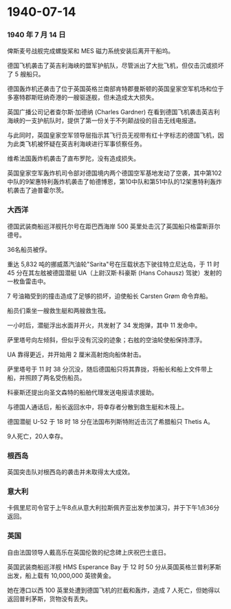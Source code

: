 # 1940-07-14

### 1940 年 7 月 14 日

俾斯麦号战舰完成螺旋桨和 MES 磁力系统安装后离开干船坞。

德国飞机袭击了英吉利海峡的盟军护航队，尽管派出了大批飞机，但仅击沉或损坏了
5 艘船只。

德国轰炸机还袭击了位于英国英格兰南部肯特郡曼斯顿的英国皇家空军机场和位于多塞特郡斯旺纳奇港的一艘驱逐舰，但未造成太大损失。

英国广播公司记者查尔斯·加德纳 (Charles Gardner)
在看到德国飞机袭击英吉利海峡的一支护航队时，提供了第一份关于不列颠战役的目击无线电报道。

与此同时，英国皇家空军领导层指示其飞行员无视带有红十字标志的德国飞机，因为此类飞机被怀疑在英吉利海峡进行军事侦察任务。

维希法国轰炸机袭击了直布罗陀，没有造成损失。

英国皇家空军轰炸机司令部对德国境内两个德国空军基地发动了空袭，其中第102中队的9架惠特利轰炸机袭击了帕德博恩，第10中队和第51中队的12架惠特利轰炸机袭击了迪普霍尔茨。

### 大西洋

德国武装商船巡洋舰托尔号在距巴西海岸 500
英里处击沉了英国船只格雷斯菲尔德号。

36名船员被俘。

重达 5,832 吨的挪威蒸汽油轮"Sarita"号在压载状态下驶往特立尼达岛，于 11
时 45 分在其左舷被德国潜艇 UA（上尉汉斯·科豪斯 (Hans Cohausz)
驾驶）发射的一枚鱼雷击中。

7 号油箱受到的撞击造成了足够的损坏，迫使船长 Carsten Grøm 命令弃船。

船员们乘坐一艘救生艇和两艘救生筏。

一小时后，潜艇浮出水面并开火，共发射了 34 发炮弹，其中 11 发命中。

萨里塔号向左倾斜，但似乎没有沉没的迹象；右舷的空油轮使船保持漂浮。

UA 靠得更近，并开始用 2 厘米高射炮向船体射击。

萨里塔号于 11 时 38
分沉没，随后德国船只将其靠拢，将船长和船上文件带上船，并照顾了两名受伤船员。

科豪斯还提出向圣文森特的船舶代理发送电报请求援助。

与德国人通话后，船长返回水中，将幸存者分散到救生艇和木筏上。

德国潜艇 U-52 于 18 时 18 分在法国布列斯特附近击沉了希腊船只 Thetis A。

9人死亡，20人幸存。

### 根西岛

英国突击队对根西岛的袭击并未取得太大成效。

### 意大利

卡佩里尼司令官于上午8点从意大利拉斯佩齐亚出发参加演习，并于下午1点36分返回。

### 英国

自由法国领导人戴高乐在英国伦敦的纪念碑上庆祝巴士底日。

英国武装商船巡洋舰 HMS Esperance Bay 于 12 时 50
分从英国英格兰普利茅斯出发，船上载有 10,000,000 英镑黄金。

她在港口以西 100 英里处遭到德国飞机的拦截和轰炸，造成 7
人死亡，但她得以返回普利茅斯，货物没有丢失。